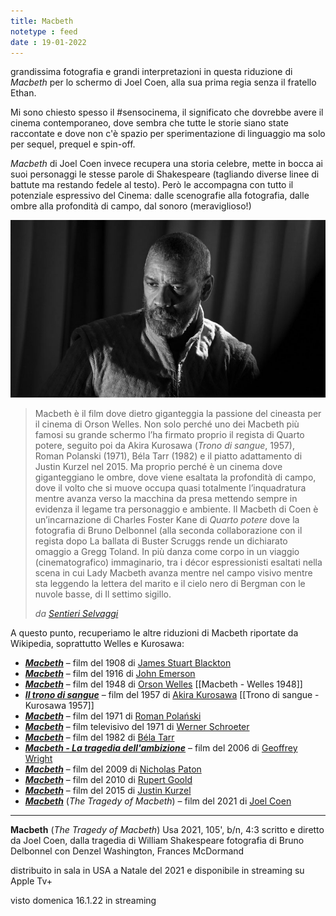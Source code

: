```yaml
---
title: Macbeth
notetype : feed
date : 19-01-2022
---
```


grandissima fotografia e grandi interpretazioni in questa riduzione di _Macbeth_ per lo schermo di Joel Coen, alla sua prima regia senza il fratello Ethan.

Mi sono chiesto spesso il #sensocinema, il significato che dovrebbe avere il cinema contemporaneo, dove sembra che tutte le storie siano state raccontate e dove non c'è spazio per sperimentazione di linguaggio ma solo per sequel, prequel e spin-off.

_Macbeth_ di Joel Coen invece recupera una storia celebre, mette in bocca ai suoi personaggi le stesse parole di Shakespeare (tagliando diverse linee di battute ma restando fedele al testo). Però le accompagna con tutto il potenziale espressivo del Cinema: dalle scenografie alla fotografia, dalle ombre alla profondità di campo, dal sonoro (meraviglioso!)

![Denzel Washington in Macbeth](/assets/img/macbeth.jpeg "Denzel Washington in Macbeth")


> Macbeth è il film dove dietro giganteggia la passione del cineasta per il cinema di Orson Welles. Non solo perché uno dei Macbeth più famosi su grande schermo l’ha firmato proprio il regista di Quarto potere, seguito poi da Akira Kurosawa (_Trono di sangue_, 1957), Roman Polanski (1971), Béla Tarr (1982) e il piatto adattamento di Justin Kurzel nel 2015. Ma proprio perché è un cinema dove giganteggiano le ombre, dove viene esaltata la profondità di campo, dove il volto che si muove occupa quasi totalmente l’inquadratura mentre avanza verso la macchina da presa mettendo sempre in evidenza il legame tra personaggio e ambiente. Il Macbeth di Coen è un’incarnazione di Charles Foster Kane di _Quarto potere_ dove la fotografia di Bruno Delbonnel (alla seconda collaborazione con il regista dopo La ballata di Buster Scruggs rende un dichiarato omaggio a Gregg Toland. In più danza come corpo in un viaggio (cinematografico) immaginario, tra i décor espressionisti esaltati nella scena in cui Lady Macbeth avanza mentre nel campo visivo mentre sta leggendo la lettera del marito e il cielo nero di Bergman con le nuvole basse, di Il settimo sigillo.
> 
> _da [Sentieri Selvaggi](https://www.sentieriselvaggi.it/macbeth-di-joel-coen/)_


A questo punto, recuperiamo le altre riduzioni di Macbeth riportate da Wikipedia, soprattutto Welles e Kurosawa:
-   _**[Macbeth](https://it.wikipedia.org/wiki/Macbeth_(film_1908) "Macbeth (film 1908)")**_ – film del 1908 di [James Stuart Blackton](https://it.wikipedia.org/wiki/James_Stuart_Blackton "James Stuart Blackton")
-   _**[Macbeth](https://it.wikipedia.org/wiki/Macbeth_(film_1916) "Macbeth (film 1916)")**_ – film del 1916 di [John Emerson](https://it.wikipedia.org/wiki/John_Emerson "John Emerson")
-   _**[Macbeth](https://it.wikipedia.org/wiki/Macbeth_(film_1948) "Macbeth (film 1948)")**_ – film del 1948 di [Orson Welles](https://it.wikipedia.org/wiki/Orson_Welles "Orson Welles") [[Macbeth - Welles 1948]]
-   _**[Il trono di sangue](https://it.wikipedia.org/wiki/Il_trono_di_sangue "Il trono di sangue")**_ – film del 1957 di [Akira Kurosawa](https://it.wikipedia.org/wiki/Akira_Kurosawa "Akira Kurosawa") [[Trono di sangue - Kurosawa 1957]]
-   _**[Macbeth](https://it.wikipedia.org/wiki/Macbeth_(film_1971) "Macbeth (film 1971)")**_ – film del 1971 di [Roman Polański](https://it.wikipedia.org/wiki/Roman_Pola%C5%84ski "Roman Polański")
-   _**[Macbeth](https://it.wikipedia.org/w/index.php?title=Macbeth_(film_1971_Schroeter)&action=edit&redlink=1 "Macbeth (film 1971 Schroeter) (la pagina non esiste)")**_ – film televisivo del 1971 di [Werner Schroeter](https://it.wikipedia.org/wiki/Werner_Schroeter "Werner Schroeter")
-   _**[Macbeth](https://it.wikipedia.org/wiki/Macbeth_(film_1982) "Macbeth (film 1982)")**_ – film del 1982 di [Béla Tarr](https://it.wikipedia.org/wiki/B%C3%A9la_Tarr "Béla Tarr")
-   _**[Macbeth - La tragedia dell'ambizione](https://it.wikipedia.org/wiki/Macbeth_-_La_tragedia_dell%27ambizione "Macbeth - La tragedia dell'ambizione")**_ – film del 2006 di [Geoffrey Wright](https://it.wikipedia.org/wiki/Geoffrey_Wright "Geoffrey Wright")
-   _**[Macbeth](https://it.wikipedia.org/w/index.php?title=Macbeth_(film_2009)&action=edit&redlink=1 "Macbeth (film 2009) (la pagina non esiste)")**_ – film del 2009 di [Nicholas Paton](https://it.wikipedia.org/w/index.php?title=Nicholas_Paton&action=edit&redlink=1 "Nicholas Paton (la pagina non esiste)")
-   _**[Macbeth](https://it.wikipedia.org/wiki/Macbeth_(film_2010) "Macbeth (film 2010)")**_ – film del 2010 di [Rupert Goold](https://it.wikipedia.org/wiki/Rupert_Goold "Rupert Goold")
-   _**[Macbeth](https://it.wikipedia.org/wiki/Macbeth_(film_2015) "Macbeth (film 2015)")**_ – film del 2015 di [Justin Kurzel](https://it.wikipedia.org/wiki/Justin_Kurzel "Justin Kurzel")
-   _**[Macbeth](https://it.wikipedia.org/wiki/Macbeth_(film_2021) "Macbeth (film 2021)")**_ (_The Tragedy of Macbeth_) – film del 2021 di [Joel Coen](https://it.wikipedia.org/wiki/Joel_ed_Ethan_Coen "Joel ed Ethan Coen")


---
**Macbeth** (_The Tragedy of Macbeth_)
Usa 2021, 105', b/n, 4:3
scritto e diretto da Joel Coen, dalla tragedia di William Shakespeare
fotografia di Bruno Delbonnel
con Denzel Washington, Frances McDormand

distribuito in sala in USA a Natale del 2021 e disponibile in streaming su Apple Tv+

visto domenica 16.1.22 in streaming